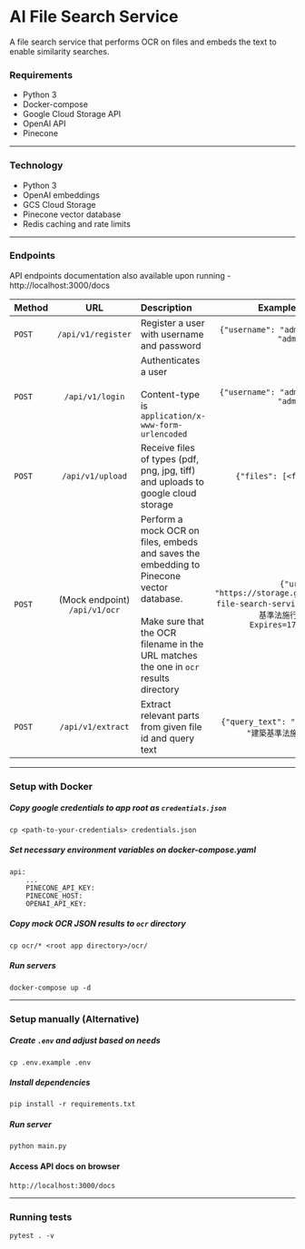 # AI File Search Service
A file search service that performs OCR on files and embeds the text to enable similarity searches.

### Requirements
- Python 3
- Docker-compose
- Google Cloud Storage API
- OpenAI API
- Pinecone
---
### Technology
- Python 3
- OpenAI embeddings
- GCS Cloud Storage
- Pinecone vector database
- Redis caching and rate limits
---
### Endpoints
API endpoints documentation also available upon running - http://localhost:3000/docs

| Method |                      URL                      | Description                                                                                                                                                                             |                                                Example payload                                                 |
|--------|:---------------------------------------------:|:----------------------------------------------------------------------------------------------------------------------------------------------------------------------------------------|:--------------------------------------------------------------------------------------------------------------:| 
| `POST` |              `/api/v1/register`               | Register a user with username and password                                                                                                                                              |                                  `{"username": "admin", "password": "admin"}`                                  | 
| `POST` |                `/api/v1/login`                | Authenticates a user <br/><br/> Content-type is `application/x-www-form-urlencoded`                                                                                                     |                                  `{"username": "admin", "password": "admin"}`                                  | 
| `POST` |               `/api/v1/upload`                | Receive files of types (pdf, png, jpg, tiff) and uploads to google cloud storage                                                                                                        |                                          `{"files": [<file object>]}`                                          | 
| `POST` | (Mock endpoint) <br>            `/api/v1/ocr` | Perform a mock OCR on files, embeds and saves the embedding to Pinecone vector database. <br><br> Make sure that the OCR filename in the URL matches the one in `ocr` results directory | `{"url": "https://storage.googleapis.com/ai-file-search-service_new-bucket/建築基準法施行令.json?Expires=1728795108"}` | 
| `POST` |               `/api/v1/extract`               | Extract relevant parts from given file id and query text                                                                                                                                |                               `{"query_text": "建物", "file_id": "建築基準法施行令.json"}`                               | 
---
### Setup with Docker
##### Copy google credentials to app root as `credentials.json`
```
cp <path-to-your-credentials> credentials.json
```

##### Set necessary environment variables on docker-compose.yaml
```
api:
    ...
    PINECONE_API_KEY:
    PINECONE_HOST:
    OPENAI_API_KEY: 
```
##### Copy mock OCR JSON results to `ocr` directory
```
cp ocr/* <root app directory>/ocr/
```
##### Run servers
```
docker-compose up -d
```
---
### Setup manually (Alternative)
##### Create `.env` and adjust based on needs
```
cp .env.example .env
```
##### Install dependencies
```
pip install -r requirements.txt
```
##### Run server
```
python main.py
```
#### Access API docs on browser
```
http://localhost:3000/docs
```
---
### Running tests
```
pytest . -v
```